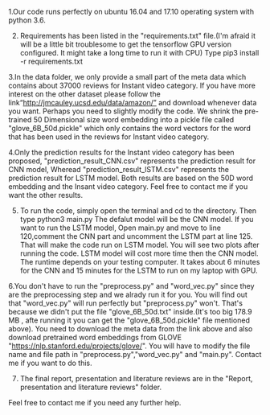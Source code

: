 1.Our code runs perfectly on ubuntu 16.04 and 17.10 operating system with python 3.6.

2.  Requirements has been listed in the "requirements.txt" file.(I'm afraid it will be a little bit troublesome to get the tensorflow GPU version configured. It might take a long time to run it with CPU) Type    pip3 install -r requirements.txt 

3.In the data folder, we only provide a small part of the meta data which contains about 37000 reviews for Instant video category. If you have more interest on the other dataset please follow the link“http://jmcauley.ucsd.edu/data/amazon/” and download whenever data you want. Perhaps you need to slightly modify the code. We shrink the pre-trained 50 Dimensional size word embedding into a pickle file called "glove_6B_50d.pickle" which only contains the word vectors for the word that has been used in the reviews for Instant video category.

4.Only the prediction results for the Instant video category has been proposed, "prediction_result_CNN.csv" represents the prediction result for CNN model, Wheread "prediction_result_lSTM.csv" represents the prediction result for LSTM model. Both results are based on the 50D word embedding and the Insant video category. Feel free to contact me if you want the other results.

5. To run the code, simply open the terminal and cd to the directory. Then type
    python3 main.py
The defalut model will be the CNN model. If you want to run the LSTM model, Open main.py and move to line 120,comment the CNN part and uncomment the LSTM part at line 125. That will make the code run on LSTM model. You will see two plots after running the code. LSTM model will cost more time then the CNN model. 
The runtime depends on your testing computer. It takes about 6 minutes for the CNN and 15 minutes for the LSTM to run on my laptop with GPU.

6.You don't have to run the "preprocess.py" and "word_vec.py" since they are the preprocessing step and we alrady run it for you. You will find out that "word_vec.py" will run perfectly but "preprocess.py" won't. That's because we didn't put the file "glove_6B_50d.txt" inside.(It's too big 178.9 MB , afte running it you can get the "glove_6B_50d.pickle" file mentioned above). You need to download the meta data from the link above and also download pretrained word embeddings from GLOVE "https://nlp.stanford.edu/projects/glove/". You will have to modify the file name and file path in "preprocess.py","word_vec.py" and "main.py". Contact me if you want to do this.

7. The final report, presentation and literature reviews are in the "Report, presentation and literature reviews" folder.

Feel free to contact me if you need any further help.
